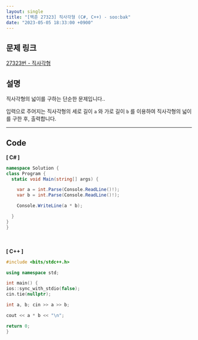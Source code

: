 ```yaml
---
layout: single
title: "[백준 27323] 직사각형 (C#, C++) - soo:bak"
date: "2023-05-05 18:33:00 +0900"
---
```


## 문제 링크
  [27323번 - 직사각형](https://www.acmicpc.net/problem/27323)

## 설명
직사각형의 넓이를 구하는 단순한 문제입니다.. <br>

입력으로 주어지는 직사각형의 세로 길이 `a` 와 가로 길이 `b` 를 이용하여 직사각형의 넓이를 구한 후, 출력합니다. <br>

- - -

## Code
<b>[ C# ] </b>
<br>

  ```c#
namespace Solution {
  class Program {
    static void Main(string[] args) {

      var a = int.Parse(Console.ReadLine()!);
      var b = int.Parse(Console.ReadLine()!);

      Console.WriteLine(a * b);

    }
  }
}
  ```
<br><br>
<b>[ C++ ] </b>
<br>

  ```c++
#include <bits/stdc++.h>

using namespace std;

int main() {
  ios::sync_with_stdio(false);
  cin.tie(nullptr);

  int a, b; cin >> a >> b;

  cout << a * b << "\n";

  return 0;
}
  ```
